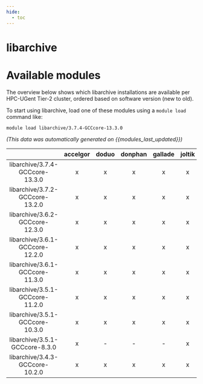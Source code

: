 ```yaml
---
hide:
  - toc
---
```


libarchive
==========

# Available modules


The overview below shows which libarchive installations are available per HPC-UGent Tier-2 cluster, ordered based on software version (new to old).

To start using libarchive, load one of these modules using a `module load` command like:

```shell
module load libarchive/3.7.4-GCCcore-13.3.0
```

*(This data was automatically generated on {{modules_last_updated}})*  

| |accelgor|doduo|donphan|gallade|joltik|shinx|skitty|
| :---: | :---: | :---: | :---: | :---: | :---: | :---: | :---: |
|libarchive/3.7.4-GCCcore-13.3.0|x|x|x|x|x|x|x|
|libarchive/3.7.2-GCCcore-13.2.0|x|x|x|x|x|x|x|
|libarchive/3.6.2-GCCcore-12.3.0|x|x|x|x|x|x|x|
|libarchive/3.6.1-GCCcore-12.2.0|x|x|x|x|x|x|x|
|libarchive/3.6.1-GCCcore-11.3.0|x|x|x|x|x|x|x|
|libarchive/3.5.1-GCCcore-11.2.0|x|x|x|x|x|x|x|
|libarchive/3.5.1-GCCcore-10.3.0|x|x|x|x|x|-|x|
|libarchive/3.5.1-GCCcore-8.3.0|x|-|-|-|x|-|-|
|libarchive/3.4.3-GCCcore-10.2.0|x|x|x|x|x|-|x|
